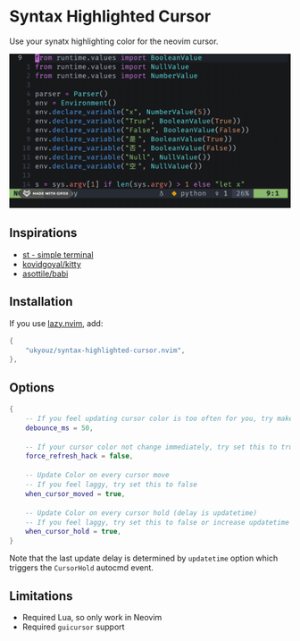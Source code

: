 # Syntax Highlighted Cursor

Use your synatx highlighting color for the neovim cursor.

![Screenshot](screenshot.gif)


## Inspirations

- [st - simple terminal](https://st.suckless.org/patches/dynamic-cursor-color/)
- [kovidgoyal/kitty](https://github.com/kovidgoyal/kitty/issues/126)
- [asottile/babi]()


## Installation

If you use [lazy.nvim](https://github.com/folke/lazy.nvim), add:

```lua
{
    "ukyouz/syntax-highlighted-cursor.nvim",
},
```

## Options


```lua
{
    -- If you feel updating cursor color is too often for you, try make debounce_ms bigger.
    debounce_ms = 50,

    -- If your cursor color not change immediately, try set this to true
    force_refresh_hack = false,

    -- Update Color on every cursor move
    -- If you feel laggy, try set this to false
    when_cursor_moved = true,

    -- Update Color on every cursor hold (delay is updatetime)
    -- If you feel laggy, try set this to false or increase updatetime
    when_cursor_hold = true,
}
```

Note that the last update delay is determined by `updatetime` option which triggers the `CursorHold` autocmd event.

## Limitations

- Required Lua, so only work in Neovim
- Required `guicursor` support
